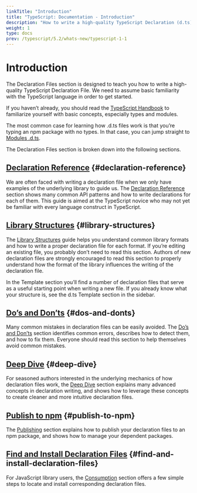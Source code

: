 ```yaml
---
linkTitle: "Introduction"
title: "TypeScript: Documentation - Introduction"
description: "How to write a high-quality TypeScript Declaration (d.ts) file"
weight: 1
type: docs
prev: /typescript/5.2/whats-new/typescript-1-1
---
```


# Introduction

The Declaration Files section is designed to teach you how to write a high-quality TypeScript Declaration File. We need to assume basic familiarity with the TypeScript language in order to get started.

If you haven’t already, you should read the [TypeScript Handbook](/typescript/5.2/handbook/the-basics)
to familiarize yourself with basic concepts, especially types and modules.

The most common case for learning how .d.ts files work is that you’re typing an npm package with no types.
In that case, you can jump straight to [Modules .d.ts](/typescript/5.2/declaration-files/d-ts-templates/modules-d-ts).

The Declaration Files section is broken down into the following sections.

## [Declaration Reference](/typescript/5.2/declaration-files/declaration-reference) {#declaration-reference}

We are often faced with writing a declaration file when we only have examples of the underlying library to guide us.
The [Declaration Reference](/typescript/5.2/declaration-files/declaration-reference) section shows many common API patterns and how to write declarations for each of them.
This guide is aimed at the TypeScript novice who may not yet be familiar with every language construct in TypeScript.

## [Library Structures](/typescript/5.2/declaration-files/library-structures) {#library-structures}

The [Library Structures](/typescript/5.2/declaration-files/library-structures) guide helps you understand common library formats and how to write a proper declaration file for each format.
If you’re editing an existing file, you probably don’t need to read this section.
Authors of new declaration files are strongly encouraged to read this section to properly understand how the format of the library influences the writing of the declaration file.

In the Template section you’ll find a number of declaration files that serve as a useful starting point
when writing a new file. If you already know what your structure is, see the d.ts Template section in the sidebar.

## [Do’s and Don’ts](/typescript/5.2/declaration-files/dos-and-donts) {#dos-and-donts}

Many common mistakes in declaration files can be easily avoided.
The [Do’s and Don’ts](/typescript/5.2/declaration-files/dos-and-donts) section identifies common errors,
describes how to detect them,
and how to fix them.
Everyone should read this section to help themselves avoid common mistakes.

## [Deep Dive](/typescript/5.2/declaration-files/deep-dive) {#deep-dive}

For seasoned authors interested in the underlying mechanics of how declaration files work,
the [Deep Dive](/typescript/5.2/declaration-files/deep-dive) section explains many advanced concepts in declaration writing,
and shows how to leverage these concepts to create cleaner and more intuitive declaration files.

## [Publish to npm](/typescript/5.2/declaration-files/publishing) {#publish-to-npm}

The [Publishing](/typescript/5.2/declaration-files/publishing) section explains how to publish your declaration files to an npm package, and shows how to manage your dependent packages.

## [Find and Install Declaration Files](/typescript/5.2/declaration-files/consumption) {#find-and-install-declaration-files}

For JavaScript library users, the [Consumption](/typescript/5.2/declaration-files/consumption) section offers a few simple steps to locate and install corresponding declaration files.
